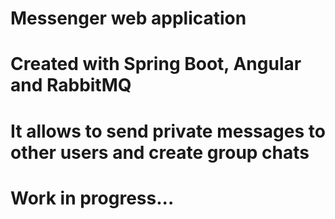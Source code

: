 # Messenger web application
# Created with Spring Boot, Angular and RabbitMQ
#
# It allows to send private messages to other users and create group chats
#
# Work in progress...